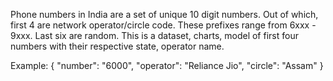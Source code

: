 Phone numbers in India are a set of unique 10 digit numbers. Out of which, first 4 are network operator/circle code. These prefixes range from 6xxx - 9xxx. Last six are random. This is a dataset, charts, model of first four numbers with their respective state, operator name.

Example: { "number": "6000", "operator": "Reliance Jio", "circle": "Assam" }
